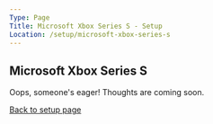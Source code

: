 ```yaml
---
Type: Page
Title: Microsoft Xbox Series S - Setup
Location: /setup/microsoft-xbox-series-s
---
```


## Microsoft Xbox Series S

Oops, someone's eager! Thoughts are coming soon.

[Back to setup page](/setup)
